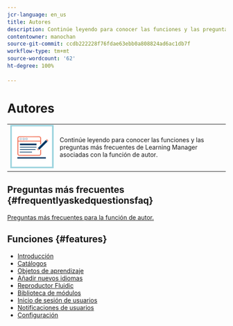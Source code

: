 ```yaml
---
jcr-language: en_us
title: Autores
description: Continúe leyendo para conocer las funciones y las preguntas más frecuentes de Learning Manager asociadas con la función de autor.
contentowner: manochan
source-git-commit: ccdb222228f76fdae63ebb0a808824ad6ac1db7f
workflow-type: tm+mt
source-wordcount: '62'
ht-degree: 100%

---
```




# Autores

<table> 
 <tbody>
  <tr> 
   <td><img src="assets/authors2.png"></td> 
   <td><p>Continúe leyendo para conocer las funciones y las preguntas más frecuentes de Learning Manager asociadas con la función de autor. </p></td> 
  </tr> 
 </tbody>
</table>

## Preguntas más frecuentes {#frequentlyaskedquestionsfaq}

[Preguntas más frecuentes para la función de autor.](authors/frequently-asked-questions-for-authors.md)

## Funciones {#features}

* [Introducción](authors/feature-summary/getting-started-author.md)
* [Catálogos](authors/feature-summary/catalogs.md)
* [Objetos de aprendizaje](authors/feature-summary/courses.md)
* [Añadir nuevos idiomas](authors/feature-summary/add-new-language-learning-objects.md)
* [Reproductor Fluidic](authors/feature-summary/fluidic-player.md)
* [Biblioteca de módulos](authors/feature-summary/module-library.md)
* [Inicio de sesión de usuarios](authors/feature-summary/user-login.md)
* [Notificaciones de usuarios](authors/feature-summary/user-notifications.md)
* [Configuración](authors/feature-summary/settings.md)


